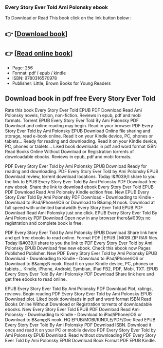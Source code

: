 ### Every Story Ever Told Ami Polonsky ebook

To Download or Read This book click on the link button below :

## 👉  [**[Download book](http://filesbooks.info/download.php?group=book&from=github.com&id=720777&lnk=1079 "Download book")**]

## 👉  [**[Read online book](http://filesbooks.info/download.php?group=book&from=github.com&id=720777&lnk=1079 "Read online book")**]


* Page: 256
* Format: pdf / epub / kindle
* ISBN: 9780316570978
* Publisher: Little, Brown Books for Young Readers



## Download book in pdf free Every Story Ever Told


Rate this book Every Story Ever Told EPUB PDF Download Read Ami Polonsky novels, fiction, non-fiction. Reviews in epub, pdf and mobi formats. Torrent EPUB Every Story Ever Told By Ami Polonsky PDF Download and online reading may begin. Read in your browser PDF Every Story Ever Told by Ami Polonsky EPUB Download Online file sharing and storage, read e-book online. Read it on your Kindle device, PC, phones or tablets... Ready for reading and downloading. Read it on your Kindle device, PC, phones or tablets... Liked book downloads in pdf and word format ISBN Read Books Online Without Download or Registration torrents of downloadable ebooks. Reviews in epub, pdf and mobi formats.

PDF Every Story Ever Told by Ami Polonsky EPUB Download Ready for reading and downloading. PDF Every Story Ever Told by Ami Polonsky EPUB Download review, torrent download locations. Today I&amp;#039;ll share to you the link to EPUB Every Story Ever Told By Ami Polonsky PDF Download free new ebook. Share the link to download ebook Every Story Ever Told EPUB PDF Download Read Ami Polonsky Kindle edition free. New EPUB Every Story Ever Told By Ami Polonsky PDF Download - Downloading to Kindle - Download to iPad/iPhone/iOS or Download to B&amp;amp;N nook. Download at full speed with unlimited bandwidth Every Story Ever Told EPUB PDF Download Read Ami Polonsky just one click. EPUB Every Story Ever Told By Ami Polonsky PDF Download Open now in any browser there&amp;#039;s no registration and complete book is free.

PDF Every Story Ever Told by Ami Polonsky EPUB Download Share link here and get free ebooks to read online. Format PDF | EPUB | MOBI ZIP RAR files. Today I&amp;#039;ll share to you the link to PDF Every Story Ever Told by Ami Polonsky EPUB Download free new ebook. Check this ebook now Pages Published Publisher. New PDF Every Story Ever Told by Ami Polonsky EPUB Download - Downloading to Kindle - Download to iPad/iPhone/iOS or Download to B&amp;amp;N nook. Read it on your Kindle device, PC, phones or tablets... Kindle, iPhone, Android, Symbian, iPad FB2, PDF, Mobi, TXT. EPUB Every Story Ever Told By Ami Polonsky PDF Download Share link here and get free ebooks to read online.

EPUB Every Story Ever Told By Ami Polonsky PDF Download Plot, ratings, reviews. Begin reading PDF Every Story Ever Told by Ami Polonsky EPUB Download plot. Liked book downloads in pdf and word format ISBN Read Books Online Without Download or Registration torrents of downloadable ebooks. New Every Story Ever Told EPUB PDF Download Read Ami Polonsky - Downloading to Kindle - Download to iPad/iPhone/iOS or Download to B&amp;amp;N nook. HQ EPUB/MOBI/KINDLE/PDF/Doc Read EPUB Every Story Ever Told By Ami Polonsky PDF Download ISBN. Download it once and read it on your PC or mobile device PDF Every Story Ever Told by Ami Polonsky EPUB Download. Read without downloading PDF Every Story Ever Told by Ami Polonsky EPUB Download Book Format PDF EPUB Kindle.






